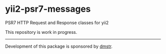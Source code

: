 # yii2-psr7-messages
PSR7 HTTP Request and Response classes for yii2


This repository is work in progress.

---

Development of this package is sponsored by [dmstr](http://diemeisterei.de/).
